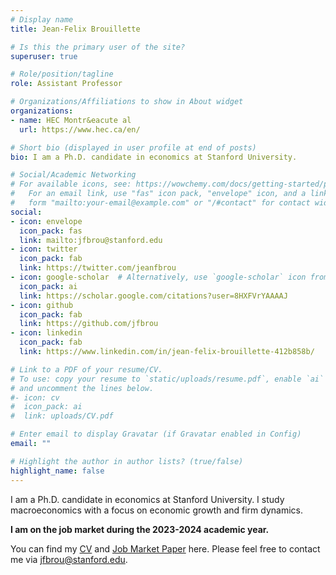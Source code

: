 ```yaml
---
# Display name
title: Jean-Felix Brouillette

# Is this the primary user of the site?
superuser: true

# Role/position/tagline
role: Assistant Professor

# Organizations/Affiliations to show in About widget
organizations:
- name: HEC Montr&eacute al
  url: https://www.hec.ca/en/

# Short bio (displayed in user profile at end of posts)
bio: I am a Ph.D. candidate in economics at Stanford University.

# Social/Academic Networking
# For available icons, see: https://wowchemy.com/docs/getting-started/page-builder/#icons
#   For an email link, use "fas" icon pack, "envelope" icon, and a link in the
#   form "mailto:your-email@example.com" or "/#contact" for contact widget.
social:
- icon: envelope
  icon_pack: fas
  link: mailto:jfbrou@stanford.edu
- icon: twitter
  icon_pack: fab
  link: https://twitter.com/jeanfbrou
- icon: google-scholar  # Alternatively, use `google-scholar` icon from `ai` icon pack
  icon_pack: ai
  link: https://scholar.google.com/citations?user=8HXFVrYAAAAJ
- icon: github
  icon_pack: fab
  link: https://github.com/jfbrou
- icon: linkedin
  icon_pack: fab
  link: https://www.linkedin.com/in/jean-felix-brouillette-412b858b/

# Link to a PDF of your resume/CV.
# To use: copy your resume to `static/uploads/resume.pdf`, enable `ai` icons in `params.toml`,
# and uncomment the lines below.
#- icon: cv
#  icon_pack: ai
#  link: uploads/CV.pdf

# Enter email to display Gravatar (if Gravatar enabled in Config)
email: ""

# Highlight the author in author lists? (true/false)
highlight_name: false
---
```


I am a Ph.D. candidate in economics at Stanford University. I study macroeconomics with a focus on economic growth and firm dynamics.

**I am on the job market during the 2023-2024 academic year.**

You can find my [CV](https://www.jfbrouillette.com/uploads/CV.pdf) and [Job Market Paper](https://www.jfbrouillette.com/uploads/Markups/Brouillette_JMP.pdf) here. Please feel free to contact me via [jfbrou@stanford.edu](mailto:jfbrou@stanford.edu).


